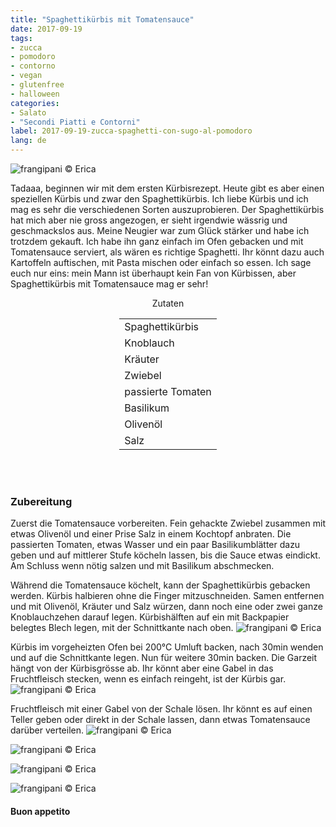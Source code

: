 ```yaml
---
title: "Spaghettikürbis mit Tomatensauce"
date: 2017-09-19
tags:
- zucca
- pomodoro
- contorno
- vegan
- glutenfree
- halloween
categories:
- Salato
- "Secondi Piatti e Contorni"
label: 2017-09-19-zucca-spaghetti-con-sugo-al-pomodoro
lang: de
---
```

![](../2017-09-19-zucca-spaghetti-con-sugo-al-pomodoro/header.jpg "frangipani © Erica")

Tadaaa, beginnen wir mit dem ersten Kürbisrezept. Heute gibt es aber einen speziellen Kürbis und zwar den Spaghettikürbis. Ich liebe Kürbis und ich mag es sehr die verschiedenen Sorten auszuprobieren. Der Spaghettikürbis hat mich aber nie gross angezogen, er sieht irgendwie wässrig und geschmackslos aus. Meine Neugier war zum Glück stärker und habe ich trotzdem gekauft. Ich habe ihn ganz einfach im Ofen gebacken und mit Tomatensauce serviert, als wären es richtige Spaghetti. Ihr könnt dazu auch Kartoffeln auftischen, mit Pasta mischen oder einfach so essen. Ich sage euch nur eins: mein Mann ist überhaupt kein Fan von Kürbissen, aber Spaghettikürbis mit Tomatensauce mag er sehr!

<div id="wrapper" style="text-align: center">
  <div id="yourdiv" style="display: inline-block;">
    <div class="ingredients">
      <div class="ingredients-title">Zutaten</div>
      <table>
        <tbody>
          <tr>
            <td>Spaghettikürbis</td>
          </tr>
          <tr>
            <td>Knoblauch</td>
          </tr>
          <tr>
            <td>Kräuter</td>
          </tr>
          <tr>
            <td>Zwiebel</td>
          </tr>
          <tr>
            <td>passierte Tomaten</td>
          </tr>
          <tr>
            <td>Basilikum</td>
          </tr>
          <tr> 
            <td>Olivenöl</td>
          </tr>
          <tr>
            <td>Salz</td>
          </tr>
        </tbody>
      </table>
      <br></br>
    </div>
  </div>
</div>


<h3>
  <font color="grey">
    <i class="fa-solid fa-gears"></i>
  </font> Zubereitung
</h3>

Zuerst die Tomatensauce vorbereiten. Fein gehackte Zwiebel zusammen mit etwas Olivenöl und einer Prise Salz in einem Kochtopf anbraten. Die passierten Tomaten, etwas Wasser und ein paar Basilikumblätter dazu geben und auf mittlerer Stufe köcheln lassen, bis die Sauce etwas eindickt. Am Schluss wenn nötig salzen und mit Basilikum abschmecken.

Während die Tomatensauce köchelt, kann der Spaghettikürbis gebacken werden. Kürbis halbieren ohne die Finger mitzuschneiden. Samen entfernen und mit Olivenöl, Kräuter und Salz würzen, dann noch eine oder zwei ganze Knoblauchzehen darauf legen. Kürbishälften auf ein mit Backpapier belegtes Blech legen, mit der Schnittkante nach oben.
![](../2017-09-19-zucca-spaghetti-con-sugo-al-pomodoro/zuccacondita.jpg "frangipani © Erica")

Kürbis im vorgeheizten Ofen bei 200°C Umluft backen, nach 30min wenden und auf die Schnittkante legen. Nun für weitere 30min backen. Die Garzeit hängt von der Kürbisgrösse ab. Ihr könnt aber eine Gabel in das Fruchtfleisch stecken, wenn es einfach reingeht, ist der Kürbis gar.
![](../2017-09-19-zucca-spaghetti-con-sugo-al-pomodoro/zuccacotta.jpg "frangipani © Erica")

Fruchtfleisch mit einer Gabel von der Schale lösen. Ihr könnt es auf einen Teller geben oder direkt in der Schale lassen, dann etwas Tomatensauce darüber verteilen.
![](../2017-09-19-zucca-spaghetti-con-sugo-al-pomodoro/risultato1.jpg "frangipani © Erica")

![](../2017-09-19-zucca-spaghetti-con-sugo-al-pomodoro/risultato2.jpg "frangipani © Erica")

![](../2017-09-19-zucca-spaghetti-con-sugo-al-pomodoro/risultato3.jpg "frangipani © Erica")

![](../2017-09-19-zucca-spaghetti-con-sugo-al-pomodoro/risultato4.jpg "frangipani © Erica")

<h4>Buon appetito
  <font color="red">
    <i class="fa-regular fa-face-smile"></i>
  </font>
</h4>
